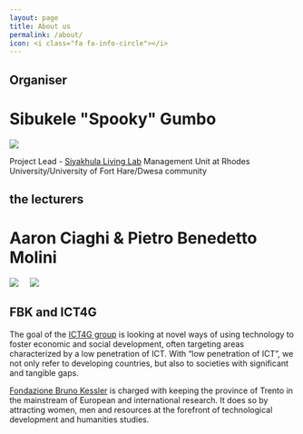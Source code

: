 ```yaml
---
layout: page
title: About us
permalink: /about/
icon: <i class="fa fa-info-circle"></i>	
---
```


<!-- {% include alert.html %} -->

## Organiser

# Sibukele "Spooky" Gumbo

[<img class="ict4g-member" src="https://media.licdn.com/media/p/4/005/0ab/2bb/1912200.jpg">](http://za.linkedin.com/pub/sibukele-spooky-gumbo/34/3a0/825)

Project Lead - [Siyakhula Living Lab](http://siyakhulall.org) Management Unit at Rhodes University/University of Fort Hare/Dwesa community

## the lecturers

# Aaron Ciaghi & Pietro Benedetto Molini

[<img class="ict4g-member" src="http://ict4g.org/home/images/members/aaron.jpg">](http://ict4g.org/home/profile/Aaron_Ciaghi.html)
&nbsp;&nbsp;&nbsp;
[<img class="ict4g-member" src="http://ict4g.org/home/images/members/pietro.jpg">](http://ict4g.org/home/profile/Pietro_Molini.html)

## FBK and ICT4G

The goal of the [ICT4G group](http://www.ict4g.org) is looking at novel ways of using technology to foster economic and social development, often targeting areas characterized by a low penetration of ICT. With “low penetration of ICT”, we not only refer to developing countries, but also to societies with significant and tangible gaps.

[Fondazione Bruno Kessler](http://www.fbk.eu) is charged with keeping the province of Trento in the mainstream of European and international research. It does so by attracting women, men and resources at the forefront of technological development and humanities studies.

<!-- Why the course?
Who is the target? -->
